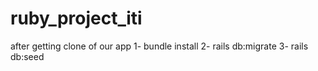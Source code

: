 # ruby_project_iti
after getting clone of our app 
1- bundle install 
2- rails db:migrate
3- rails db:seed
